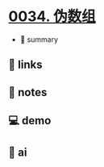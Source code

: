 # [0034. 伪数组](https://github.com/Tdahuyou/javascript/tree/main/0034.%20%E4%BC%AA%E6%95%B0%E7%BB%84)

- 📝 summary

## 🔗 links
## 📒 notes
## 💻 demo
## 🤖 ai
